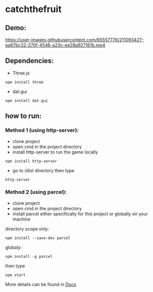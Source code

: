 # catchthefruit
## Demo:
https://user-images.githubusercontent.com/65557776/211093427-ea67bc32-270f-4546-a23c-ee28a927161b.mp4

## Dependencies:
- Three.js
```
npm install three
```
- dat.gui
```
npm install dat.gui
```
## how to run:
### Method 1 (using http-server):
- clone project
- open cmd in the project directory
- install http-server to run the game locally
```
npm install http-server
```
- go to /dist directory then type 
```
http-server
```
### Method 2 (using parcel):
- clone project
- open cmd in the project directory
- install parcel either specifically for this project or globally on your machine

directory scope only:
```
npm install --save-dev parcel
```
globaly:
```
npm install -g parcel
```
then type

```
npm start
```

More details can be found in [Docs](https://github.com/AhmedElshobaky/CatchTheFruit/tree/master/docs)
